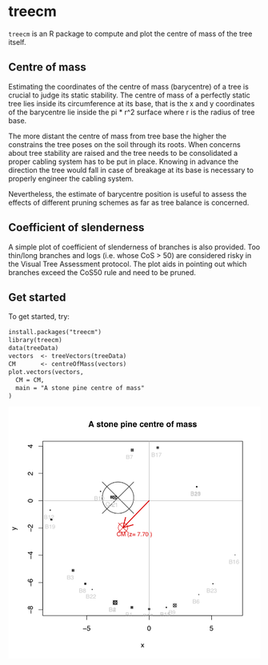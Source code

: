 # treecm
`treecm` is an R package to compute and plot the centre of mass of the tree itself. 

## Centre of mass
Estimating the coordinates of the centre of mass (barycentre) of a tree is crucial to judge its static stability. The centre of mass of a perfectly static tree lies inside its circumference at its base, that is the x and y coordinates of the barycentre lie inside the pi * r^2 surface where r is the radius of tree base.

The more distant the centre of mass from tree base the higher the constrains the tree poses on the soil through its roots. When concerns about tree stability are raised and  the tree needs to be consolidated a proper cabling system has to be put in place. Knowing in advance the direction the tree would fall in case of breakage at its base is necessary to properly engineer the cabling system.

Nevertheless, the estimate of barycentre position is useful to assess the effects of different pruning schemes as far as tree balance is concerned.

## Coefficient of slenderness
A simple plot of coefficient of slenderness of branches is also provided. Too thin/long branches and logs (i.e. whose CoS > 50) are considered risky in the Visual Tree Assessment protocol. The plot aids in pointing out which branches exceed the CoS50 rule and need to be pruned.

## Get started 

To get started, try:

    install.packages("treecm")
    library(treecm)
    data(treeData)
	vectors  <- treeVectors(treeData)
	CM       <- centreOfMass(vectors)
	plot.vectors(vectors, 
	  CM = CM,
	  main = "A stone pine centre of mass"
	)

<img src="https://github.com/mbask/treecm/raw/master/paper/treecm-ex2.png" alt="A centre of mass plot" title="Plot of CM" />